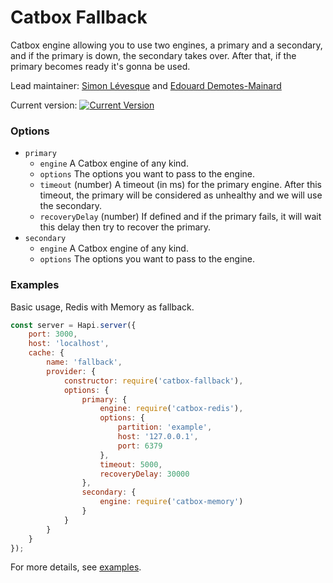 # Catbox Fallback

Catbox engine allowing you to use two engines, a primary and a secondary, and if the primary is down, the secondary takes over. After that, if the primary becomes ready it's gonna be used.

Lead maintainer: [Simon Lévesque](https://github.com/simlevesque) and [Edouard Demotes-Mainard](https://github.com/EdouardDem)

Current version: [![Current Version](https://img.shields.io/npm/v/catbox-fallback.svg)](https://www.npmjs.com/package/catbox-fallback)

### Options

- `primary`
    - `engine` A Catbox engine of any kind.
    - `options` The options you want to pass to the engine.
    - `timeout` (number) A timeout (in ms) for the primary engine. After this timeout, the primary will be considered as unhealthy and we will use the secondary.
    - `recoveryDelay` (number) If defined and if the primary fails, it will wait this delay then try to recover the primary.
- `secondary`
    - `engine` A Catbox engine of any kind.
    - `options` The options you want to pass to the engine.

### Examples

Basic usage, Redis with Memory as fallback.

```javascript
const server = Hapi.server({
    port: 3000,
    host: 'localhost',
    cache: {
        name: 'fallback',
        provider: {
            constructor: require('catbox-fallback'),
            options: {
                primary: {
                    engine: require('catbox-redis'),
                    options: {
                        partition: 'example',
                        host: '127.0.0.1',
                        port: 6379
                    },
                    timeout: 5000,
                    recoveryDelay: 30000
                },
                secondary: {
                    engine: require('catbox-memory')
                }
            }
        }
    }
});
```

For more details, see [examples](./examples).
